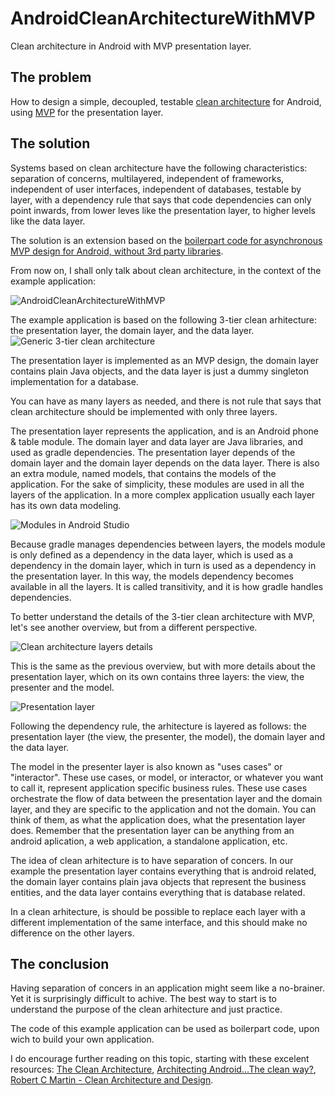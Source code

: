 # AndroidCleanArchitectureWithMVP
Clean architecture in Android with MVP presentation layer.

The problem
-------
How to design a simple, decoupled, testable [clean architecture](https://8thlight.com/blog/uncle-bob/2012/08/13/the-clean-architecture.html) for Android, using [MVP](https://en.wikipedia.org/wiki/Model%E2%80%93view%E2%80%93presenter) for the presentation layer.

The solution
-------
Systems based on clean architecture have the following characteristics: separation of concerns, multilayered, independent of frameworks, independent of user interfaces, independent of databases, testable by layer, with a dependency rule that says that code dependencies can only point inwards, from lower leves like the presentation layer, to higher levels like the data layer. 

The solution is an extension based on the [boilerpart code for asynchronous MVP design for Android, without 3rd party libraries](https://github.com/ovicon/AndroidAsynchronousMVPBoilerpart).  

From now on, I shall only talk about clean architecture, in the context of the example application:

![AndroidCleanArchitectureWithMVP](http://www.ovidiuconeac.ro/wp-content/uploads/2017/02/AndroidCleanArchitectureWithMVP_emulator-169x300.png "AndroidCleanArchitectureWithMVP")

The example application is based on the following 3-tier clean arhitecture: the presentation layer, the domain layer, and the data layer.
![Generic 3-tier clean architecture](http://www.ovidiuconeac.ro/wp-content/uploads/2017/02/clean_architecture_layers.png "Generic 3-tier clean architecture")

The presentation layer is implemented as an MVP design, the domain layer contains plain Java objects, and the data layer is just a dummy singleton implementation for a database.

You can have as many layers as needed, and there is not rule that says that clean architecture should be implemented with only three layers.

The presentation layer represents the application, and is an Android phone & table module. The domain layer and data layer are Java libraries, and used as gradle dependencies. The presentation layer depends of the domain layer and the domain layer depends on the data layer. There is also an extra module, named models, that contains the models of the application. For the sake of simplicity, these modules are used in all the layers of the application. In a more complex application usually each layer has its own data modeling.

![Modules in Android Studio](http://www.ovidiuconeac.ro/wp-content/uploads/2017/02/gradle_modules.png "Modules in Android Studio")

Because gradle manages dependencies between layers, the models module is only defined as a dependency in the data layer, which is used as a dependency in the domain layer, which in turn is used as a dependency in the presentation layer. In this way, the models dependency becomes available in all the layers. It is called transitivity, and it is how gradle handles dependencies.

To better understand the details of the 3-tier clean architecture with MVP, let's see another overview, but from a different perspective.

![Clean architecture layers details](http://www.ovidiuconeac.ro/wp-content/uploads/2017/02/clean_architecture_layers_onion_detail.png "Clean architecture layers details")

This is the same as the previous overview, but with more details about the presentation layer, which on its own contains three layers: the view, the presenter and the model. 

![Presentation layer](http://www.ovidiuconeac.ro/wp-content/uploads/2017/02/clean_architecture_presentation_layer.png "Presentation layer")

Following the dependency rule, the arhitecture is layered as follows: the presentation layer (the view, the presenter, the model), the domain layer and the data layer. 

The model in the presenter layer is also known as "uses cases" or "interactor". These use cases, or model, or interactor, or whatever you want to call it, represent application specific business rules. These use cases orchestrate the flow of data between the presentation layer and the domain layer, and they are specific to the application and not the domain. You can think of them, as what the application does, what the presentation layer does. Remember that the presentation layer can be anything from an android aplication, a web application, a standalone application, etc. 

The idea of clean arhitecture is to have separation of concers. In our example the presentation layer contains everything that is android related, the domain layer contains plain java objects that represent the business entities, and the data layer contains everything that is database related.

In a clean arhitecture, is should be possible to replace each layer with a different implementation of the same interface, and this should make no difference on the other layers.

The conclusion
-------
Having separation of concers in an application might seem like a no-brainer. Yet it is surprisingly difficult to achive. The best way to start is to understand the purpose of the clean arhitecture and just practice.

The code of this example application can be used as boilerpart code, upon wich to build your own application. 

I do encourage further reading on this topic, starting with these excelent resources: [The Clean Architecture](https://8thlight.com/blog/uncle-bob/2012/08/13/the-clean-architecture.html), [Architecting Android…The clean way?](http://fernandocejas.com/2014/09/03/architecting-android-the-clean-way/), [Robert C Martin - Clean Architecture and Design](https://www.youtube.com/watch?v=Nsjsiz2A9mg&t=9s).
